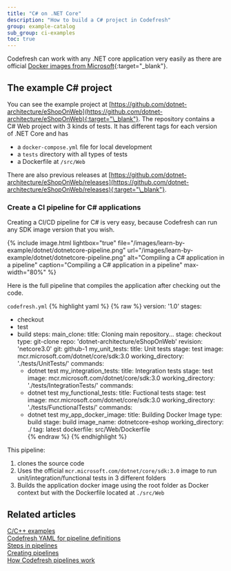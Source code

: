```yaml
---
title: "C# on .NET Core"
description: "How to build a C# project in Codefresh"
group: example-catalog
sub_group: ci-examples
toc: true
---
```


Codefresh can work with any .NET core application very easily as there are official [Docker images from Microsoft](https://hub.docker.com/_/microsoft-dotnet-core){:target="\_blank"}.

## The example C# project

You can see the example project at [https://github.com/dotnet-architecture/eShopOnWeb](https://github.com/dotnet-architecture/eShopOnWeb){:target="\_blank"}. The repository contains a C# Web project with 3 kinds of tests. It has different tags for each version of .NET Core and has 

* a `docker-compose.yml` file for local development
* a `tests` directory with all types of tests
* a Dockerfile at `/src/Web`

There are also previous releases at [https://github.com/dotnet-architecture/eShopOnWeb/releases](https://github.com/dotnet-architecture/eShopOnWeb/releases){:target="\_blank"}.

### Create a CI pipeline for C# applications

Creating a CI/CD pipeline for C# is very easy, because Codefresh can run any SDK image version that you wish. 

{% include image.html 
lightbox="true" 
file="/images/learn-by-example/dotnet/dotnetcore-pipeline.png" 
url="/images/learn-by-example/dotnet/dotnetcore-pipeline.png" 
alt="Compiling a C# application in a pipeline"
caption="Compiling a C# application in a pipeline"
max-width="80%" 
%}

Here is the full pipeline that compiles the application after checking out the code.

 `codefresh.yml`
{% highlight yaml %}
{% raw %}
version: '1.0'
stages:
  - checkout
  - test
  - build
steps:
  main_clone:
    title: Cloning main repository...
    stage: checkout
    type: git-clone
    repo: 'dotnet-architecture/eShopOnWeb'
    revision: 'netcore3.0'
    git: github-1
  my_unit_tests:
    title: Unit tests
    stage: test
    image: mcr.microsoft.com/dotnet/core/sdk:3.0
    working_directory: './tests/UnitTests/'
    commands:
      - dotnet test
  my_integration_tests:
    title: Integration tests
    stage: test
    image: mcr.microsoft.com/dotnet/core/sdk:3.0
    working_directory: './tests/IntegrationTests/'
    commands:
      - dotnet test 
  my_functional_tests:
    title: Fuctional tests
    stage: test
    image: mcr.microsoft.com/dotnet/core/sdk:3.0
    working_directory: './tests/FunctionalTests/'
    commands:
      - dotnet test 
  my_app_docker_image:
    title: Building Docker Image
    type: build
    stage: build
    image_name: dotnetcore-eshop
    working_directory: ./
    tag: latest
    dockerfile: src/Web/Dockerfile      
{% endraw %}
{% endhighlight %}

This pipeline:

1. clones the source code
1. Uses the official `mcr.microsoft.com/dotnet/core/sdk:3.0` image to run unit/integration/functional tests in 3 different folders
1. Builds the application docker image using the root folder as Docker context but with the Dockerfile located at `./src/Web`

<!--You can see the resulting image in the [image dashboard]({{site.baseurl}}/docs/docker-registries/working-with-docker-registries/#viewing-docker-images):

{% include image.html 
lightbox="true" 
file="/images/learn-by-example/dotnet/dotnetcore-image.png" 
url="/images/learn-by-example/dotnet/dotnetcore-image.png" 
alt="Building a .NET core docker image"
caption="Building a .NET core docker image"
max-width="80%" 
%}
-->



## Related articles
[C/C++ examples]({{site.baseurl}}/docs/learn-by-example/cc/)  
[Codefresh YAML for pipeline definitions]({{site.baseurl}}/docs/pipelines/what-is-the-codefresh-yaml/)  
[Steps in pipelines]({{site.baseurl}}/docs/pipelines/steps/)  
[Creating pipelines]({{site.baseurl}}/docs/pipelines/pipelines/)  
[How Codefresh pipelines work]({{site.baseurl}}/docs/pipelines/introduction-to-codefresh-pipelines/)  






